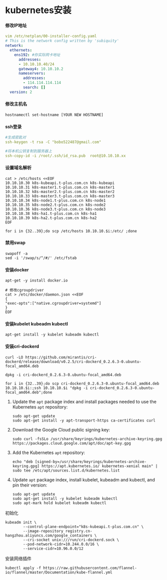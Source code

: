 # kubernetes安装

#### 修改IP地址

```yaml
vim /etc/netplan/00-installer-config.yaml
# This is the network config written by 'subiquity'
network:
  ethernets:
    ens192:	#你实际网卡地址
      addresses:
      - 10.10.10.40/24
      gateway4: 10.10.10.2
      nameservers:
        addresses:
        - 114.114.114.114
        search: []
  version: 2

```

#### 修改主机名

```
hostnamectl set-hostname [YOUR NEW HOSTNAME]
```

#### ssh登录

```yaml
#生成密匙对
ssh-keygen -t rsa -C "bobo522487@gmail.com"

#将本机公钥复制到服务器上
ssh-copy-id -i /root/.ssh/id_rsa.pub  root@10.10.10.xx

```

#### 设置域名解析

```
cat > /etc/hosts <<EOF
10.10.10.30 k8s-kubeapi.t-plus.com.cn k8s-kubeapi
10.10.10.31 k8s-master1.t-plus.com.cn k8s-master1
10.10.10.32 k8s-master2.t-plus.com.cn k8s-master2
10.10.10.33 k8s-master3.t-plus.com.cn k8s-master3
10.10.10.34 k8s-node1.t-plus.com.cn k8s-node1
10.10.10.35 k8s-node2.t-plus.com.cn k8s-node2
10.10.10.36 k8s-node3.t-plus.com.cn k8s-node3
10.10.10.38 k8s-ha1.t-plus.com.cn k8s-ha1
10.10.10.39 k8s-ha2.t-plus.com.cn k8s-ha2
EOF

for i in {32..39};do scp /etc/hosts 10.10.10.$i:/etc/ ;done
```

#### 禁用swap

```
swapoff -a
sed -i '/swap/s/^/#/' /etc/fstab
```

#### 安装docker

```
apt-get -y install docker.io

# 修改cgroupdriver
cat > /etc/docker/daemon.json <<EOF
{
"exec-opts":["native.cgroupdriver=systemd"]
}
EOF
```

#### 安装kubelet kubeadm kubectl

```
apt-get install -y kubelet kubeadm kubectl
```

#### 安装cri-dockerd

```
curl -LO https://github.com/mirantis/cri-dockerd/release/download/v0.2.5/cri-dockerd_0.2.6.3-0.ubuntu-focal_amd64.deb

dpkg -i cri-dockerd_0.2.6.3-0.ubuntu-focal_amd64.deb

for i in {32..39};do scp cri-dockerd_0.2.6.3-0.ubuntu-focal_amd64.deb 10.10.10.$i:;ssh 10.10.10.$i "dpkg -i cri-dockerd_0.2.6.3-0.ubuntu-focal_amd64.deb";done
```

1.  Update the `apt` package index and install packages needed to use the Kubernetes `apt` repository:

    ```shell
    sudo apt-get update
    sudo apt-get install -y apt-transport-https ca-certificates curl
    ```
2.  Download the Google Cloud public signing key:

    ```shell
    sudo curl -fsSLo /usr/share/keyrings/kubernetes-archive-keyring.gpg https://packages.cloud.google.com/apt/doc/apt-key.gpg
    ```
3.  Add the Kubernetes `apt` repository:

    ```shell
    echo "deb [signed-by=/usr/share/keyrings/kubernetes-archive-keyring.gpg] https://apt.kubernetes.io/ kubernetes-xenial main" | sudo tee /etc/apt/sources.list.d/kubernetes.list
    ```
4.  Update `apt` package index, install kubelet, kubeadm and kubectl, and pin their version:

    ```shell
    sudo apt-get update
    sudo apt-get install -y kubelet kubeadm kubectl
    sudo apt-mark hold kubelet kubeadm kubectl
    ```

初始化

```
kubeadm init \
        --control-plane-endpoint="k8s-kubeapi.t-plus.com.cn" \
        --image-repository registry.cn-hangzhou.aliyuncs.com/google_containers \
        --cri-socket unix:///run/cri-dockerd.sock \
 		--pod-network-cidr=10.244.0.0/16 \
 		--service-cidr=10.96.0.0/12

```

安装网络插件

```shell
kubectl apply -f https://raw.githubusercontent.com/flannel-io/flannel/master/Documentation/kube-flannel.yml
```
